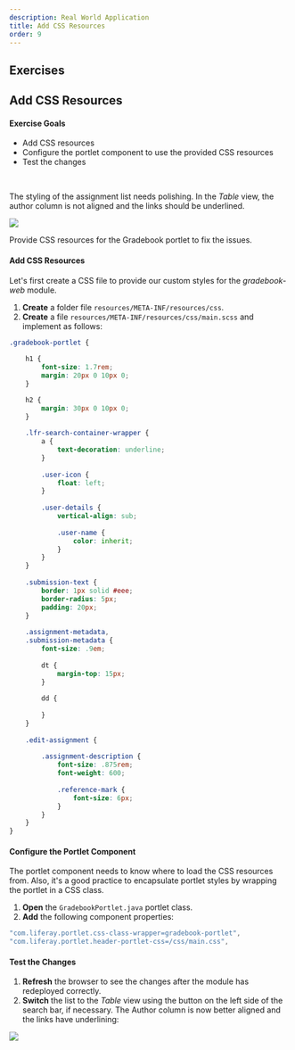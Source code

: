 ```yaml
---
description: Real World Application
title: Add CSS Resources
order: 9
---
```


<h2 class="exercise">Exercises</h2>

## Add CSS Resources

<div class="ahead">
<h4>Exercise Goals</h4>
	<ul>
		<li>Add CSS resources</li>
		<li>Configure the portlet component to use the provided CSS resources</li>
		<li>Test the changes</li>
	</ul>
</div>

<br />

The styling of the assignment list needs polishing. In the _Table_ view, the author column is not aligned and the links should be underlined.

<img src="../images/table-css-before.png" style="max-height: 100%"/>

Provide CSS resources for the Gradebook portlet to fix the issues.

#### Add CSS Resources

Let's first create a CSS file to provide our custom styles for the *gradebook-web* module. 

1. **Create** a folder file `resources/META-INF/resources/css`.
1. **Create** a file `resources/META-INF/resources/css/main.scss` and implement as follows:
	
```CSS
.gradebook-portlet {
	
	h1 {
		font-size: 1.7rem;
		margin: 20px 0 10px 0;
	}

	h2 {
		margin: 30px 0 10px 0;
	}
	
	.lfr-search-container-wrapper {
		a {
			text-decoration: underline;
		}
		
		.user-icon {
			float: left;
		}
		
		.user-details {
			vertical-align: sub;
			
			.user-name {
				color: inherit;
			}
		}
	}
	
	.submission-text {
		border: 1px solid #eee;
		border-radius: 5px;		
		padding: 20px;
	}
	
	.assignment-metadata,
	.submission-metadata {
		font-size: .9em;
	
		dt {
			margin-top: 15px;
		}
		
		dd {
		
		}				
	}
	
	.edit-assignment {
	
		.assignment-description {
			font-size: .875rem;
			font-weight: 600;
			
			.reference-mark {
				font-size: 6px;
			}
		}	
	}
}
```

#### Configure the Portlet Component

The portlet component needs to know where to load the CSS resources from. Also, it's a good practice to encapsulate portlet styles by wrapping the portlet in a CSS class.

1. **Open** the `GradebookPortlet.java` portlet class.
1. **Add** the following component properties:
```java
"com.liferay.portlet.css-class-wrapper=gradebook-portlet",
"com.liferay.portlet.header-portlet-css=/css/main.css",
```
	
#### Test the Changes

1. **Refresh** the browser to see the changes after the module has redeployed correctly. 
2. **Switch** the list to the *Table* view using the button on the left side of the search bar, if necessary. The Author column is now better aligned and the links have underlining:

<img src="../images/table-css-after.png" style="max-height: 100%"/>